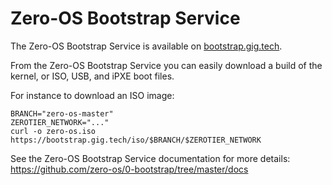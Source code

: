 # Zero-OS Bootstrap Service

The Zero-OS Bootstrap Service is available on [bootstrap.gig.tech](https://bootstrap.gig.tech).

From the Zero-OS Bootstrap Service you can easily download a build of the kernel, or ISO, USB, and iPXE boot files.

For instance to download an ISO image:
```
BRANCH="zero-os-master"
ZEROTIER_NETWORK="..."
curl -o zero-os.iso https://bootstrap.gig.tech/iso/$BRANCH/$ZEROTIER_NETWORK
```

See the Zero-OS Bootstrap Service documentation for more details: https://github.com/zero-os/0-bootstrap/tree/master/docs